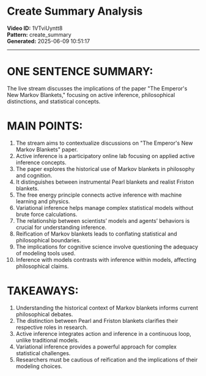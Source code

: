 # Create Summary Analysis

**Video ID:** 1VTviUyntt8  
**Pattern:** create_summary  
**Generated:** 2025-06-09 10:51:17  

---

# ONE SENTENCE SUMMARY:
The live stream discusses the implications of the paper "The Emperor's New Markov Blankets," focusing on active inference, philosophical distinctions, and statistical concepts.

# MAIN POINTS:
1. The stream aims to contextualize discussions on "The Emperor's New Markov Blankets" paper.
2. Active inference is a participatory online lab focusing on applied active inference concepts.
3. The paper explores the historical use of Markov blankets in philosophy and cognition.
4. It distinguishes between instrumental Pearl blankets and realist Friston blankets.
5. The free energy principle connects active inference with machine learning and physics.
6. Variational inference helps manage complex statistical models without brute force calculations.
7. The relationship between scientists’ models and agents’ behaviors is crucial for understanding inference.
8. Reification of Markov blankets leads to conflating statistical and philosophical boundaries.
9. The implications for cognitive science involve questioning the adequacy of modeling tools used.
10. Inference with models contrasts with inference within models, affecting philosophical claims.

# TAKEAWAYS:
1. Understanding the historical context of Markov blankets informs current philosophical debates.
2. The distinction between Pearl and Friston blankets clarifies their respective roles in research.
3. Active inference integrates action and inference in a continuous loop, unlike traditional models.
4. Variational inference provides a powerful approach for complex statistical challenges.
5. Researchers must be cautious of reification and the implications of their modeling choices.